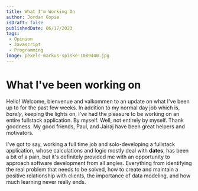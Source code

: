```yaml
---
title: What I'm Working On
author: Jordan Gopie
isDraft: false
publishedDate: 06/17/2023
tags:
 - Opinion
 - Javascript
 - Programming
image: pexels-markus-spiske-1089440.jpg
---
```


# What I've been working on

Hello! Welcome, bienvenue and valkommen to an update on what I've been up to for the past few weeks. In addition to my normal day job which is, *barely*, keeping the lights on, I've had the pleasure to be working on an entire fullstack application. By myself. Well, not entirely by myself. Thank goodness. My good friends, Paul, and Jairaj have been great helpers and motivators.

I've got to say, working a full time job and solo-developing a fullstack application, whose calculations and logic mostly deal with **dates**, has been a bit of a pain, but it's definitely provided me with an opportunity to approach software development from all angles. Everything from identifying the real problem that needs to be solved, how to create and maintain a positive relationship with clients, the importance of data modeling, and how much learning never really ends.
